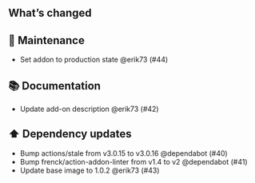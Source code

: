 ## What’s changed

## 🧰 Maintenance

- Set addon to production state @erik73 (#44)

## 📚 Documentation

- Update add-on description @erik73 (#42)

## ⬆️ Dependency updates

- Bump actions/stale from v3.0.15 to v3.0.16 @dependabot (#40)
- Bump frenck/action-addon-linter from v1.4 to v2 @dependabot (#41)
- Update base image to 1.0.2 @erik73 (#43)
